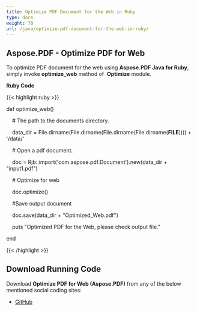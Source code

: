```yaml
---
title: Optimize PDF Document for the Web in Ruby
type: docs
weight: 70
url: /java/optimize-pdf-document-for-the-web-in-ruby/
---
```


## **Aspose.PDF - Optimize PDF for Web**
To optimize PDF document for the web using **Aspose.PDF Java for Ruby**, simply invoke **optimize_web** method of  **Optimize** module.

**Ruby Code**

{{< highlight ruby >}}

 def optimize_web()

    # The path to the documents directory.

    data_dir = File.dirname(File.dirname(File.dirname(File.dirname(__FILE__)))) + '/data/'



    # Open a pdf document.

    doc = Rjb::import('com.aspose.pdf.Document').new(data_dir + "input1.pdf")

    # Optimize for web

    doc.optimize()



    #Save output document

    doc.save(data_dir + "Optimized_Web.pdf")

    puts "Optimized PDF for the Web, please check output file."

end   


{{< /highlight >}}
## **Download Running Code**
Download **Optimize PDF for Web (Aspose.PDF)** from any of the below mentioned social coding sites:

- [GitHub](https://github.com/aspose-pdf/Aspose.PDF-for-Java/tree/master/Plugins/Aspose_Pdf_Java_for_Ruby/lib/asposepdfjava/Document/optimize.rb)
